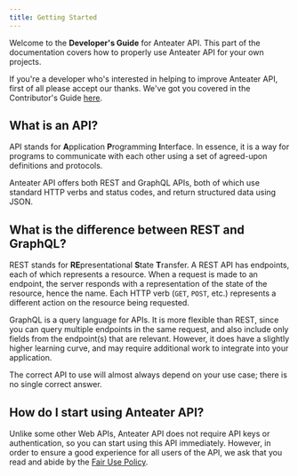 ```yaml
---
title: Getting Started
---
```


Welcome to the **Developer's Guide** for Anteater API. This part of the documentation covers how to properly use Anteater API for your own projects.

If you're a developer who's interested in helping to improve Anteater API, first of all please accept our thanks. We've got you covered in the Contributor's Guide [here](/docs/contributors-guide/getting-started).

## What is an API?

API stands for **A**pplication **P**rogramming **I**nterface. In essence, it is a way for programs to communicate with each other using a set of agreed-upon definitions and protocols.

Anteater API offers both REST and GraphQL APIs, both of which use standard HTTP verbs and status codes, and return structured data using JSON.

## What is the difference between REST and GraphQL?

REST stands for **RE**presentational **S**tate **T**ransfer. A REST API has endpoints, each of which represents a resource. When a request is made to an endpoint, the server responds with a representation of the state of the resource, hence the name. Each HTTP verb (`GET`, `POST`, etc.) represents a different action on the resource being requested.

GraphQL is a query language for APIs. It is more flexible than REST, since you can query multiple endpoints in the same request, and also include only fields from the endpoint(s) that are relevant. However, it does have a slightly higher learning curve, and may require additional work to integrate into your application.

The correct API to use will almost always depend on your use case; there is no single correct answer.

## How do I start using Anteater API?

Unlike some other Web APIs, Anteater API does not require API keys or authentication, so you can start using this API immediately. However, in order to ensure a good experience for all users of the API, we ask that you read and abide by the [Fair Use Policy](fair-use-policy).
